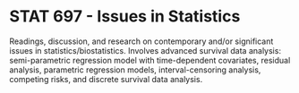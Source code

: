 # STAT 697 - Issues in Statistics
Readings, discussion, and research on contemporary and/or significant issues in statistics/biostatistics.
Involves advanced survival data analysis: semi-parametric regression model with time-dependent covariates, residual analysis, parametric regression models, interval-censoring analysis, competing risks, and discrete survival data analysis.
